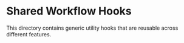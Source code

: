 # Shared Workflow Hooks

This directory contains generic utility hooks that are reusable across different features.
